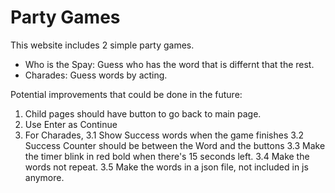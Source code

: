 # Party Games
This website includes 2 simple party games.
- Who is the Spay: Guess who has the word that is differnt that the rest.
- Charades: Guess words by acting.

Potential improvements that could be done in the future:
1. Child pages should have button to go back to main page.
2. Use Enter as Continue
3. For Charades, 
3.1 Show Success words when the game finishes
3.2 Success Counter should be between the Word and the buttons
3.3 Make the timer blink in red bold when there's 15 seconds left.
3.4 Make the words not repeat.
3.5 Make the words in a json file, not included in js anymore.
